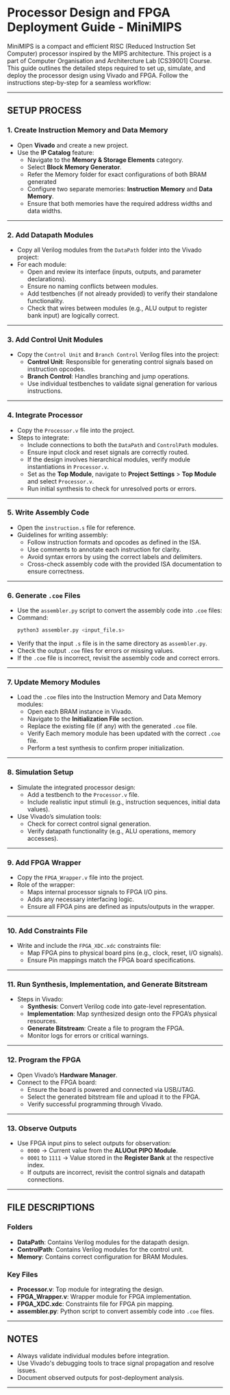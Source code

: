
# Processor Design and FPGA Deployment Guide - MiniMIPS

MiniMIPS is a compact and efficient RISC (Reduced Instruction Set Computer) processor inspired by the MIPS architecture. This project is a part of Computer Organisation and Architercture Lab [CS39001] Course. This guide outlines the detailed steps required to set up, simulate, and deploy the processor design using Vivado and FPGA. Follow the instructions step-by-step for a seamless workflow:

---

## **SETUP PROCESS**

### 1. **Create Instruction Memory and Data Memory**
- Open **Vivado** and create a new project.
- Use the **IP Catalog** feature:
  - Navigate to the **Memory & Storage Elements** category.
  - Select **Block Memory Generator**.
  - Refer the Memory folder for exact configurations of both BRAM generated
  - Configure two separate memories: **Instruction Memory** and **Data Memory**.
  - Ensure that both memories have the required address widths and data widths.

---

### 2. **Add Datapath Modules**
- Copy all Verilog modules from the `DataPath` folder into the Vivado project:
- For each module:
  - Open and review its interface (inputs, outputs, and parameter declarations).
  - Ensure no naming conflicts between modules.
  - Add testbenches (if not already provided) to verify their standalone functionality.
  - Check that wires between modules (e.g., ALU output to register bank input) are logically correct.

---

### 3. **Add Control Unit Modules**
- Copy the `Control Unit` and `Branch Control` Verilog files into the project:
  - **Control Unit**: Responsible for generating control signals based on instruction opcodes.
  - **Branch Control**: Handles branching and jump operations.
  - Use individual testbenches to validate signal generation for various instructions.

---

### 4. **Integrate Processor**
- Copy the `Processor.v` file into the project.
- Steps to integrate:
  - Include connections to both the `DataPath` and `ControlPath` modules.
  - Ensure input clock and reset signals are correctly routed.
  - If the design involves hierarchical modules, verify module instantiations in `Processor.v`.
  - Set as the **Top Module**, navigate to **Project Settings** > **Top Module** and select `Processor.v`.
  - Run initial synthesis to check for unresolved ports or errors.

---

### 5. **Write Assembly Code**
- Open the `instruction.s` file for reference.
- Guidelines for writing assembly:
  - Follow instruction formats and opcodes as defined in the ISA.
  - Use comments to annotate each instruction for clarity.
  - Avoid syntax errors by using the correct labels and delimiters.
  - Cross-check assembly code with the provided ISA documentation to ensure correctness.

---

### 6. **Generate `.coe` Files**
  - Use the `assembler.py` script to convert the assembly code into `.coe` files:
  - Command: 
    ```bash
    python3 assembler.py <input_file.s>
    ```
  - Verify that the input `.s` file is in the same directory as `assembler.py`.
  - Check the output `.coe` files for errors or missing values.
  - If the `.coe` file is incorrect, revisit the assembly code and correct errors.

---

### 7. **Update Memory Modules**
- Load the `.coe` files into the Instruction Memory and Data Memory modules:
  - Open each BRAM instance in Vivado.
  - Navigate to the **Initialization File** section.
  - Replace the existing file (if any) with the generated `.coe` file.
  - Verify Each memory module has been updated with the correct `.coe` file.
  - Perform a test synthesis to confirm proper initialization.

---

### 8. **Simulation Setup**
- Simulate the integrated processor design:
  - Add a testbench to the `Processor.v` file.
  - Include realistic input stimuli (e.g., instruction sequences, initial data values).
- Use Vivado’s simulation tools:
  - Check for correct control signal generation.
  - Verify datapath functionality (e.g., ALU operations, memory accesses).

---

### 9. **Add FPGA Wrapper**
- Copy the `FPGA_Wrapper.v` file into the project.
- Role of the wrapper:
  - Maps internal processor signals to FPGA I/O pins.
  - Adds any necessary interfacing logic.
  - Ensure all FPGA pins are defined as inputs/outputs in the wrapper.

---

### 10. **Add Constraints File**
- Write and include the `FPGA_XDC.xdc` constraints file:
  - Map FPGA pins to physical board pins (e.g., clock, reset, I/O signals).
  - Ensure Pin mappings match the FPGA board specifications.
---

### 11. **Run Synthesis, Implementation, and Generate Bitstream**
- Steps in Vivado:
  - **Synthesis**: Convert Verilog code into gate-level representation.
  - **Implementation**: Map synthesized design onto the FPGA’s physical resources.
  - **Generate Bitstream**: Create a file to program the FPGA.
  - Monitor logs for errors or critical warnings.

---

### 12. **Program the FPGA**
- Open Vivado’s **Hardware Manager**.
- Connect to the FPGA board:
  - Ensure the board is powered and connected via USB/JTAG.
  - Select the generated bitstream file and upload it to the FPGA.
  - Verify successful programming through Vivado.

---

### 13. **Observe Outputs**
- Use FPGA input pins to select outputs for observation:
  - `0000` → Current value from the **ALUOut PIPO Module**.
  - `0001` to `1111` → Value stored in the **Register Bank** at the respective index.
  - If outputs are incorrect, revisit the control signals and datapath connections.

---

## **FILE DESCRIPTIONS**

### Folders
- **DataPath**: Contains Verilog modules for the datapath design.
- **ControlPath**: Contains Verilog modules for the control unit.
- **Memory**: Contains correct configuration for BRAM Modules.

### Key Files
- **Processor.v**: Top module for integrating the design.
- **FPGA_Wrapper.v**: Wrapper module for FPGA implementation.
- **FPGA_XDC.xdc**: Constraints file for FPGA pin mapping.
- **assembler.py**: Python script to convert assembly code into `.coe` files.

---

## **NOTES**
- Always validate individual modules before integration.
- Use Vivado's debugging tools to trace signal propagation and resolve issues.
- Document observed outputs for post-deployment analysis.

--- 
